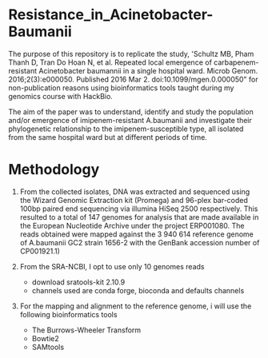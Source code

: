 # Resistance_in_Acinetobacter-Baumanii

The purpose of this repository is to replicate the study, 'Schultz MB, Pham Thanh D, Tran Do Hoan N, et al. Repeated local emergence of carbapenem-resistant Acinetobacter baumannii in a single hospital ward. Microb Genom. 2016;2(3):e000050. Published 2016 Mar 2. doi:10.1099/mgen.0.000050" for non-publication reasons using bioinformatics tools taught during my genomics course with HackBio.

The aim of the paper was to understand, identify and study the population and/or emergence of imipenem-resistant A.baumanii and investigate their phylogenetic relationship to the imipenem-susceptible type, all isolated from the same hospital ward but at different periods of time.

# Methodology

 1. From the collected isolates, DNA was extracted and sequenced using the Wizard Genomic Extraction kit (Promega) and 96-plex bar-coded 100bp paired end sequencing via illumina       HiSeq 2500 respectively. This resulted to a total of 147 genomes for analysis that are made available in the European Nucleotide Archive under the project ERP001080. The reads     obtained were mapped against the 3 940 614 reference genome of A.baumanii GC2 strain 1656-2 with the GenBank accession number of CP001921.1)

 2. From the SRA-NCBI, I opt to use only 10 genomes reads
    - download sratools-kit 2.10.9
    - channels used are conda forge, bioconda and defaults channels

 3. For the mapping and alignment to the reference genome, i will use the following bioinformatics tools
      - The Burrows-Wheeler Transform
      - Bowtie2
      - SAMtools


